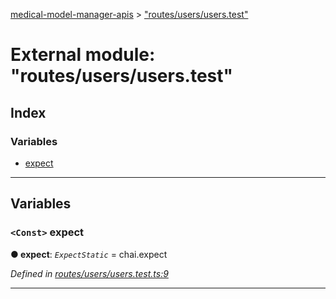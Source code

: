 [medical-model-manager-apis](../README.md) > ["routes/users/users.test"](../modules/_routes_users_users_test_.md)

# External module: "routes/users/users.test"

## Index

### Variables

* [expect](_routes_users_users_test_.md#expect)

---

## Variables

<a id="expect"></a>

### `<Const>` expect

**● expect**: *`ExpectStatic`* =  chai.expect

*Defined in [routes/users/users.test.ts:9](https://github.com/drryanjames/medical-model-management-apis/blob/f5b2e31/src/routes/users/users.test.ts#L9)*

___

